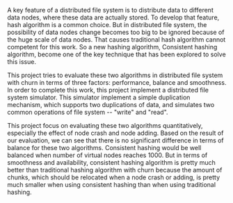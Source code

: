 A key feature of a distributed file system is to distribute data to different data nodes, where these data are actually stored. To develop that feature, hash algorithm is a common choice. But in distributed file system, the possibility of data nodes change becomes too big to be ignored because of the huge scale of data nodes. That causes traditional hash algorithm cannot competent for this work. So a new hashing algorithm, Consistent hashing algorithm, become one of the key technique that has been explored to solve this issue.

This project tries to evaluate these two algorithms in distributed file system with churn in terms of three factors: performance, balance and smoothness. In order to complete this work, this project implement a distributed file system simulator. This simulator implement a simple duplication mechanism, which supports two duplications of data, and simulates two common operations of file system -- "write" and "read". 

This project focus on evaluating these two algorithms quantitatively, especially the effect of node crash and node adding. Based on the result of our evaluation, we can see that there is no significant difference in terms of balance for these two algorithms. Consistent hashing would be well balanced when number of virtual nodes reaches 1000. But in terms of smoothness and availability, consistent hashing algorithm is pretty much better than traditional hashing algorithm with churn because the amount of chunks, which should be relocated when a node crash or adding, is pretty much smaller when using consistent hashing than when using traditional hashing.
